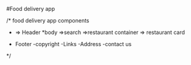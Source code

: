 #Food delivery app

/* food delivery app components
* => Header
*body
    =>search
    =>restaurant container
        => restaurant card

* Footer
    -copyright
    -Links
    -Address
    -contact us

*/

<!-- class based components notes -->
<!-- 
1] why do we need to write super(props)
sol1: The purpose of using the super constructor with a props argument is to allow a component to inherit the properties of its parent component and also pass in additional properties as arguments to the component.
sol2: In React class components, the super() keyword is used to call the constructor of the parent class (which in most cases is React.Component). This is necessary because when you define a constructor in a subclass (your component), you override the constructor of the parent class. Without calling super(), the parent class's constructor won't be executed, potentially leading to unexpected behavior, particularly if the parent class sets up important functionality.

2] how to update state variables in class components?
sol: 
    this.setState: ({
      count: this.state.count + 1;
      count1: this.state.count1 + 1;  
    })

    here multiple state variables can be batched up and updated , instead of calling seperate setState for updating state variables.
    => behind scenes setState compares the state object with provided object and updates only the avaialble key/state variables without modifying other state variables. it does this by checking the difference between the objects.

3] How are parent and  child component life cycle method work?
sol => In parent first constructor is called, then render of parent is called , once  a child class component is encountered , child constructor is called , then child render is called and then child componentDidMount is called later parent componentDidMount is called. 

4] what is componentDidMount used for?
sol => componentDidMount is used to make API calls because in react , a component's instance is created -> then it is rendered -> then API call is made -> then the component is re-rendered.

5]Why can't we have a callback function of useEffect async?
sol => This is because the useEffect hook expects its effect function to return either a cleanup function or nothing at all. This is due to the useEffect() hook's callback function's asynchronous execution and lack of blocking. Therefore, we must follow a specific pattern if we want to call an asynchronous function inside the useEffect() hook

* Modularity => breaking code into small modules. 
* Single respponsibility principle => code performs only a specific functionality/serves a single purpose

*Chunking/Code Splitting/ Dynamic bundling/Lazy Loading/on demand loading/dynamic import

6]Why we got this error : A component suspended while responding to
    synchronous input. This will cause the UI to be replaced with a loading indicator.
    To fix, updates that suspend should be wrapped with startTransition? How does
    suspense fix this error?
sol: => We get this error because when we lazy load a component , it takes some time to download and load  the lazy component, during this time react freezes the rendering as there is no component to render. 
    <Suspense fallback={<>Your JSX </>}><YourComponent/></Suspense> 
    wrapping your component using suspense like above solves above problem , as during loading your component jsx inside fallback renders until component is ready for rendering.
 
 7] When do we and why do we need suspense?
 sol: => React Suspense is a feature introduced to handle asynchronous operations such as data fetching and code splitting in React applications. It allows components to suspend rendering while they're waiting for some data or resources to load asynchronously

 8]Advantages and disadvantages of using this code splitting pattern?
 sol: => Advantages:
        1)Reduced Initial Load Time:=> Only the essential code required for the initial render is loaded upfront, while additional code is fetched asynchronously as needed.
        
        2)Improved Performance :=> Smaller initial bundles and lazy loading of non-essential code result in improved performance, especially on slower networks or devices. 
        
        3)Better Resource Management :=> Code splitting allows you to manage resources more efficiently by loading components or modules only when they're needed. This helps conserve memory and prevents unnecessary loading of unused code.
        
        4)Scalability:=> As your application grows, code splitting becomes increasingly important for maintaining performance. It allows you to scale your application without sacrificing load times or performance.
        
        5)Enhanced Developer Experience:=> Code splitting promotes a more modular and maintainable codebase. It encourages the separation of concerns and makes it easier to reason about individual parts of your application.

    Disadvantages:
        1)Complexity :=>  Implementing code splitting adds complexity to your application. You need to carefully manage dependencies, handle loading states, and ensure that code is split in a way that doesn't break functionality or user experience.
        
        2)Tooling Dependencies:Proper code splitting often requires additional tooling and build configuration. While tools like webpack and React.lazy() make it easier, setting up and configuring these tools can be time-consuming and require expertise
        
        3)Network Overhead:=> Fetching additional code chunks over the network introduces network overhead, especially on slower connections
        
        4)Debugging Challenges:=> Code splitting can make debugging more challenging, especially when dealing with asynchronous loading and complex dependency trees. It may be harder to trace issues back to their source, requiring additional effort and tooling for debugging.
        
        5)Potential for Flickering or Delay:=> If not implemented properly, code splitting can lead to flickering or delays in rendering as components or modules are loaded asynchronously. Careful management of loading states and user experience is necessary to mitigate these issues.

9] What are the ways to style the components? 
sol: => 1)normal css
        2)sass/scss
        3)material-ui
        4)bootstrap
        5)chakra-ui
        6)styled components
        7)tailwind css
        6)Ant design



 -->
